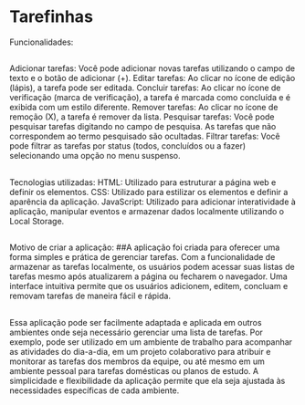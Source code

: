 # Tarefinhas
 
 Funcionalidades:
##
Adicionar tarefas: Você pode adicionar novas tarefas utilizando o campo de texto e o botão de adicionar (+).
Editar tarefas: Ao clicar no ícone de edição (lápis), a tarefa pode ser editada.
Concluir tarefas: Ao clicar no ícone de verificação (marca de verificação), a tarefa é marcada como concluída e é exibida com um estilo diferente.
Remover tarefas: Ao clicar no ícone de remoção (X), a tarefa é remover da lista.
Pesquisar tarefas: Você pode pesquisar tarefas digitando no campo de pesquisa. As tarefas que não correspondem ao termo pesquisado são ocultadas.
Filtrar tarefas: Você pode filtrar as tarefas por status (todos, concluídos ou a fazer) selecionando uma opção no menu suspenso.
##
Tecnologias utilizadas:
HTML: Utilizado para estruturar a página web e definir os elementos.
CSS: Utilizado para estilizar os elementos e definir a aparência da aplicação.
JavaScript: Utilizado para adicionar interatividade à aplicação, manipular eventos e armazenar dados localmente utilizando o Local Storage.
##
Motivo de criar a aplicação:
##A aplicação foi criada para oferecer uma forma simples e prática de gerenciar tarefas. Com a funcionalidade de armazenar as tarefas localmente, os usuários podem acessar suas listas de tarefas mesmo após atualizarem a página ou fecharem o navegador. Uma interface intuitiva permite que os usuários adicionem, editem, concluam e removam tarefas de maneira fácil e rápida.
##
Essa aplicação pode ser facilmente adaptada e aplicada em outros ambientes onde seja necessário gerenciar uma lista de tarefas. Por exemplo, pode ser utilizado em um ambiente de trabalho para acompanhar as atividades do dia-a-dia, em um projeto colaborativo para atribuir e monitorar as tarefas dos membros da equipe, ou até mesmo em um ambiente pessoal para tarefas domésticas ou planos de estudo. A simplicidade e flexibilidade da aplicação permite que ela seja ajustada às necessidades específicas de cada ambiente.

